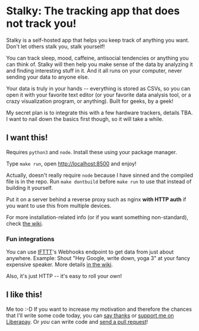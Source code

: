 Stalky: The tracking app that does not track you!
=================================================

Stalky is a self-hosted app that helps you keep track of anything you want. Don't let others stalk you, stalk yourself!

You can track sleep, mood, caffeine, antisocial tendencies or anything you can think of. Stalky will then help you make sense of the data by analyzing it and finding interesting stuff in it. And it all runs on your computer, never sending your data to anyone else.

Your data is truly in your hands -- everything is stored as CSVs, so you can open it with your favorite text editor (or your favorite data analysis tool, or a crazy visualization program, or anything). Built for geeks, by a geek!

My secret plan is to integrate this with a few hardware trackers, details TBA. I want to nail down the basics first though, so it will take a while.

I want this!
------------

Requires `python3` and `node`. Install these using your package manager.

Type `make run`, open <http://localhost:8500> and enjoy!

Actually, doesn't really require `node` because I have sinned and the compiled file is in the repo. Run `make dontbuild` before `make run` to use that instead of building it yourself.

Put it on a server behind a reverse proxy such as nginx **with HTTP auth** if you want to use this from multiple devices.

For more installation-related info (or if you want something non-standard), check [the wiki](https://github.com/AnotherKamila/stalky/wiki/Installation-and-Deployment).

### Fun integrations

You can use [IFTTT](https://ifttt.com)'s Webhooks endpoint to get data from just about anywhere. Example: Shout "Hey Google, write down, yoga 3" at your fancy expensive speaker. More details [in the wiki](https://github.com/AnotherKamila/stalky/wiki/Integrations).

Also, it's just HTTP -- it's easy to roll your own!

I like this!
------------

Me too :-D If you want to increase my motivation and therefore the chances that I'll write some code today, you can [say thanks](https://saythanks.io/to/AnotherKamila) or [support me on Liberapay](https://liberapay.com/kamila/donate). Or _you_ can write code and [send a pull request](https://github.com/AnotherKamila/stalky/)!
